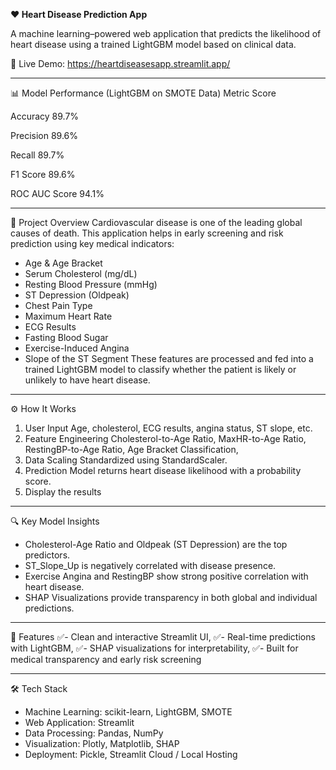 **❤️ Heart Disease Prediction App**

A machine learning–powered web application that predicts the likelihood of heart disease using a trained LightGBM model based on clinical data.


🔗 Live Demo: https://heartdiseasesapp.streamlit.app/
________________________________________
📊 Model Performance (LightGBM on SMOTE Data)
Metric	Score

Accuracy	89.7%

Precision	89.6%

Recall	89.7%

F1 Score	89.6%

ROC AUC Score	94.1%
________________________________________
📌 Project Overview
Cardiovascular disease is one of the leading global causes of death. This application helps in early screening and risk prediction using key medical indicators:
-	Age & Age Bracket
-	Serum Cholesterol (mg/dL)
- Resting Blood Pressure (mmHg)
-	ST Depression (Oldpeak)
- Chest Pain Type
-	Maximum Heart Rate
-	ECG Results
-	Fasting Blood Sugar
-	Exercise-Induced Angina
-	Slope of the ST Segment
These features are processed and fed into a trained LightGBM model to classify whether the patient is likely or unlikely to have heart disease.
________________________________________
⚙️ How It Works
1.	User Input
Age, cholesterol, ECG results, angina status, ST slope, etc.
2.	Feature Engineering
Cholesterol-to-Age Ratio,
MaxHR-to-Age Ratio,
RestingBP-to-Age Ratio,
Age Bracket Classification,
3.	Data Scaling
Standardized using StandardScaler.
4.	Prediction
Model returns heart disease likelihood with a probability score.
5.	Display the results
________________________________________
🔍 Key Model Insights
-	Cholesterol-Age Ratio and Oldpeak (ST Depression) are the top predictors.
-	ST_Slope_Up is negatively correlated with disease presence.
-	Exercise Angina and RestingBP show strong positive correlation with heart disease.
-	SHAP Visualizations provide transparency in both global and individual predictions.
________________________________________
🚀 Features
✅- Clean and interactive Streamlit UI, 
✅- Real-time predictions with LightGBM, 
✅- SHAP visualizations for interpretability, 
✅- Built for medical transparency and early risk screening
________________________________________
🛠️ Tech Stack
-	Machine Learning: scikit-learn, LightGBM, SMOTE
-	Web Application: Streamlit
-	Data Processing: Pandas, NumPy
-	Visualization: Plotly, Matplotlib, SHAP
-	Deployment: Pickle, Streamlit Cloud / Local Hosting


